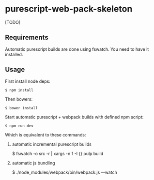 # purescript-web-pack-skeleton

[TODO] 

## Requirements

Automatic purescript builds are done using fswatch. You need to have it installed.


## Usage

First install node deps:

    $ npm install
    
Then bowers:

    $ bower install

Start automatic purescript + webpack builds with defined npm script:

    $ npm run dev

Which is equivalent to these commands:

1. automatic incremental purescript builds

    $ fswatch -o src -r | xargs -n 1 -I {} pulp build

2. automatic js bundling

    $ ./node_modules/webpack/bin/webpack.js --watch 
